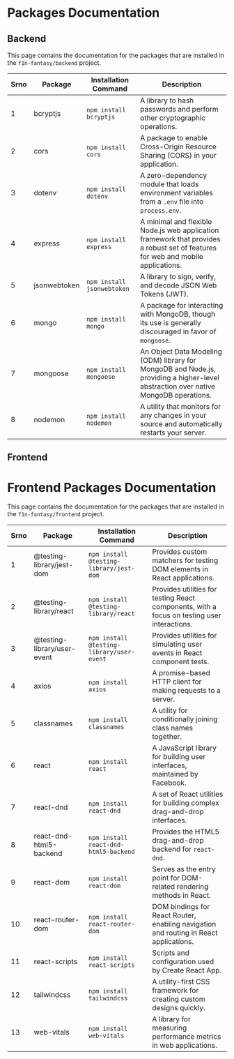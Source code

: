 # Packages Documentation

## Backend
This page contains the documentation for the packages that are installed in the `f1n-fantasy/backend` project.

| Srno | Package       | Installation Command       | Description |
| ---  | ------------- | --------------------------- | ----------- |
| 1    | bcryptjs       | `npm install bcryptjs`      | A library to hash passwords and perform other cryptographic operations. |
| 2    | cors           | `npm install cors`          | A package to enable Cross-Origin Resource Sharing (CORS) in your application. |
| 3    | dotenv         | `npm install dotenv`        | A zero-dependency module that loads environment variables from a `.env` file into `process.env`. |
| 4    | express        | `npm install express`       | A minimal and flexible Node.js web application framework that provides a robust set of features for web and mobile applications. |
| 5    | jsonwebtoken   | `npm install jsonwebtoken`  | A library to sign, verify, and decode JSON Web Tokens (JWT). |
| 6    | mongo          | `npm install mongo`         | A package for interacting with MongoDB, though its use is generally discouraged in favor of `mongoose`. |
| 7    | mongoose       | `npm install mongoose`      | An Object Data Modeling (ODM) library for MongoDB and Node.js, providing a higher-level abstraction over native MongoDB operations. |
| 8    | nodemon        | `npm install nodemon`       | A utility that monitors for any changes in your source and automatically restarts your server. |


## Frontend

# Frontend Packages Documentation

This page contains the documentation for the packages that are installed in the `f1n-fantasy/frontend` project.

| Srno | Package                      | Installation Command          | Description |
| ---  | ---------------------------- | ----------------------------- | ----------- |
| 1    | @testing-library/jest-dom    | `npm install @testing-library/jest-dom`    | Provides custom matchers for testing DOM elements in React applications. |
| 2    | @testing-library/react       | `npm install @testing-library/react`       | Provides utilities for testing React components, with a focus on testing user interactions. |
| 3    | @testing-library/user-event  | `npm install @testing-library/user-event`  | Provides utilities for simulating user events in React component tests. |
| 4    | axios                        | `npm install axios`                     | A promise-based HTTP client for making requests to a server. |
| 5    | classnames                    | `npm install classnames`                 | A utility for conditionally joining class names together. |
| 6    | react                        | `npm install react`                      | A JavaScript library for building user interfaces, maintained by Facebook. |
| 7    | react-dnd                     | `npm install react-dnd`                  | A set of React utilities for building complex drag-and-drop interfaces. |
| 8    | react-dnd-html5-backend       | `npm install react-dnd-html5-backend`    | Provides the HTML5 drag-and-drop backend for `react-dnd`. |
| 9    | react-dom                     | `npm install react-dom`                  | Serves as the entry point for DOM-related rendering methods in React. |
| 10   | react-router-dom              | `npm install react-router-dom`           | DOM bindings for React Router, enabling navigation and routing in React applications. |
| 11   | react-scripts                 | `npm install react-scripts`              | Scripts and configuration used by Create React App. |
| 12   | tailwindcss                   | `npm install tailwindcss`                | A utility-first CSS framework for creating custom designs quickly. |
| 13   | web-vitals                    | `npm install web-vitals`                 | A library for measuring performance metrics in web applications. |
